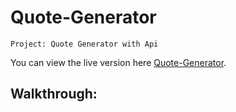 # Quote-Generator
``````
Project: Quote Generator with Api
````````
You can view the live version here
[Quote-Generator](https://ilyes-ch.github.io/Quote-Generator/).

## Walkthrough:
